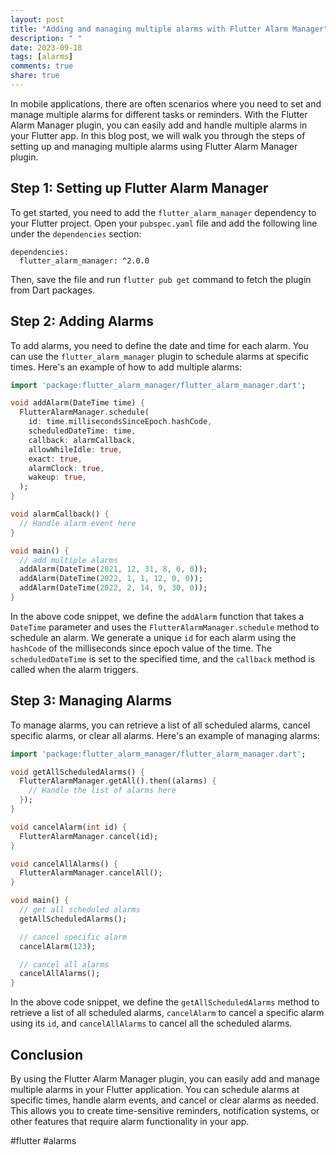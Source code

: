 ```yaml
---
layout: post
title: "Adding and managing multiple alarms with Flutter Alarm Manager"
description: " "
date: 2023-09-18
tags: [alarms]
comments: true
share: true
---
```


In mobile applications, there are often scenarios where you need to set and manage multiple alarms for different tasks or reminders. With the Flutter Alarm Manager plugin, you can easily add and handle multiple alarms in your Flutter app. In this blog post, we will walk you through the steps of setting up and managing multiple alarms using Flutter Alarm Manager plugin.

## Step 1: Setting up Flutter Alarm Manager

To get started, you need to add the `flutter_alarm_manager` dependency to your Flutter project. Open your `pubspec.yaml` file and add the following line under the `dependencies` section:

```
dependencies:
  flutter_alarm_manager: ^2.0.0
```

Then, save the file and run `flutter pub get` command to fetch the plugin from Dart packages.

## Step 2: Adding Alarms

To add alarms, you need to define the date and time for each alarm. You can use the `flutter_alarm_manager` plugin to schedule alarms at specific times. Here's an example of how to add multiple alarms:

```dart
import 'package:flutter_alarm_manager/flutter_alarm_manager.dart';

void addAlarm(DateTime time) {
  FlutterAlarmManager.schedule(
    id: time.millisecondsSinceEpoch.hashCode,
    scheduledDateTime: time,
    callback: alarmCallback,
    allowWhileIdle: true,
    exact: true,
    alarmClock: true,
    wakeup: true,
  );
}

void alarmCallback() {
  // Handle alarm event here
}

void main() {
  // add multiple alarms
  addAlarm(DateTime(2021, 12, 31, 8, 0, 0));
  addAlarm(DateTime(2022, 1, 1, 12, 0, 0));
  addAlarm(DateTime(2022, 2, 14, 9, 30, 0));
}
```

In the above code snippet, we define the `addAlarm` function that takes a `DateTime` parameter and uses the `FlutterAlarmManager.schedule` method to schedule an alarm. We generate a unique `id` for each alarm using the `hashCode` of the milliseconds since epoch value of the time. The `scheduledDateTime` is set to the specified time, and the `callback` method is called when the alarm triggers.

## Step 3: Managing Alarms

To manage alarms, you can retrieve a list of all scheduled alarms, cancel specific alarms, or clear all alarms. Here's an example of managing alarms:

```dart
import 'package:flutter_alarm_manager/flutter_alarm_manager.dart';

void getAllScheduledAlarms() {
  FlutterAlarmManager.getAll().then((alarms) {
    // Handle the list of alarms here
  });
}

void cancelAlarm(int id) {
  FlutterAlarmManager.cancel(id);
}

void cancelAllAlarms() {
  FlutterAlarmManager.cancelAll();
}

void main() {
  // get all scheduled alarms
  getAllScheduledAlarms();

  // cancel specific alarm
  cancelAlarm(123);

  // cancel all alarms
  cancelAllAlarms();
}
```

In the above code snippet, we define the `getAllScheduledAlarms` method to retrieve a list of all scheduled alarms, `cancelAlarm` to cancel a specific alarm using its `id`, and `cancelAllAlarms` to cancel all the scheduled alarms.

## Conclusion

By using the Flutter Alarm Manager plugin, you can easily add and manage multiple alarms in your Flutter application. You can schedule alarms at specific times, handle alarm events, and cancel or clear alarms as needed. This allows you to create time-sensitive reminders, notification systems, or other features that require alarm functionality in your app.

#flutter #alarms